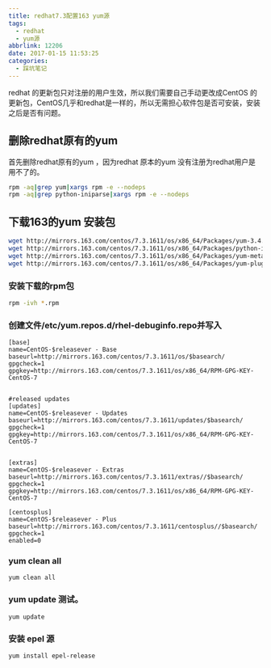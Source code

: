 ```yaml
---
title: redhat7.3配置163 yum源
tags:
  - redhat
  - yum源
abbrlink: 12206
date: 2017-01-15 11:53:25
categories:
  - 踩坑笔记
---
```

redhat 的更新包只对注册的用户生效，所以我们需要自己手动更改成CentOS 的更新包，CentOS几乎和redhat是一样的，所以无需担心软件包是否可安装，安装之后是否有问题。
<!-- more -->
## 删除redhat原有的yum
首先删除redhat原有的yum ，因为redhat 原本的yum 没有注册为redhat用户是用不了的。
```bash
rpm -aq|grep yum|xargs rpm -e --nodeps 
rpm -aq|grep python-iniparse|xargs rpm -e --nodeps
```
## 下载163的yum 安装包
```bash
wget http://mirrors.163.com/centos/7.3.1611/os/x86_64/Packages/yum-3.4.3-150.el7.centos.noarch.rpm
wget http://mirrors.163.com/centos/7.3.1611/os/x86_64/Packages/python-iniparse-0.4-9.el7.noarch.rpm
wget http://mirrors.163.com/centos/7.3.1611/os/x86_64/Packages/yum-metadata-parser-1.1.4-10.el7.x86_64.rpm
wget http://mirrors.163.com/centos/7.3.1611/os/x86_64/Packages/yum-plugin-fastestmirror-1.1.31-40.el7.noarch.rpm
```
### 安装下载的rpm包
```bash
rpm -ivh *.rpm
```
### 创建文件/etc/yum.repos.d/rhel-debuginfo.repo并写入
```
[base]
name=CentOS-$releasever - Base
baseurl=http://mirrors.163.com/centos/7.3.1611/os/$basearch/
gpgcheck=1
gpgkey=http://mirrors.163.com/centos/7.3.1611/os/x86_64/RPM-GPG-KEY-CentOS-7
 
 
#released updates
[updates]
name=CentOS-$releasever - Updates
baseurl=http://mirrors.163.com/centos/7.3.1611/updates/$basearch/
gpgcheck=1
gpgkey=http://mirrors.163.com/centos/7.3.1611/os/x86_64/RPM-GPG-KEY-CentOS-7
 
 
[extras]
name=CentOS-$releasever - Extras
baseurl=http://mirrors.163.com/centos/7.3.1611/extras//$basearch/
gpgcheck=1
gpgkey=http://mirrors.163.com/centos/7.3.1611/os/x86_64/RPM-GPG-KEY-CentOS-7
 
[centosplus]
name=CentOS-$releasever - Plus
baseurl=http://mirrors.163.com/centos/7.3.1611/centosplus//$basearch/
gpgcheck=1
enabled=0
```
### yum clean all
```
yum clean all
```
### yum update 测试。
```
yum update
```
### 安装 epel 源
```
yum install epel-release
```